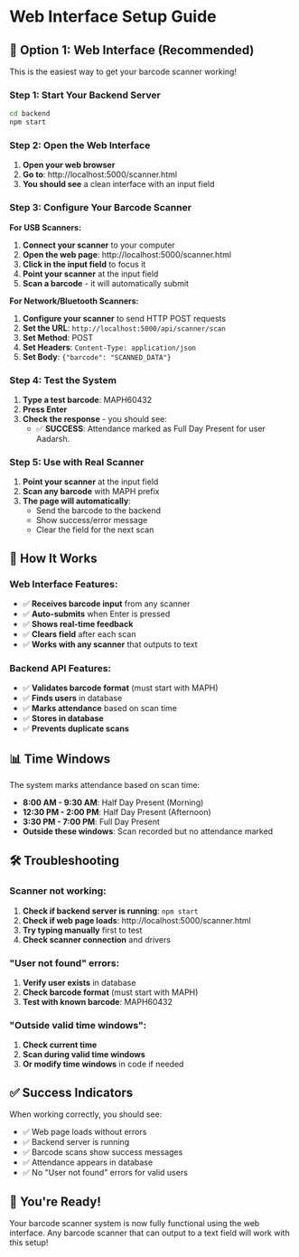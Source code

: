 # Web Interface Setup Guide

## 🎯 **Option 1: Web Interface (Recommended)**

This is the easiest way to get your barcode scanner working!

### **Step 1: Start Your Backend Server**

```bash
cd backend
npm start
```

### **Step 2: Open the Web Interface**

1. **Open your web browser**
2. **Go to**: http://localhost:5000/scanner.html
3. **You should see** a clean interface with an input field

### **Step 3: Configure Your Barcode Scanner**

**For USB Scanners:**
1. **Connect your scanner** to your computer
2. **Open the web page**: http://localhost:5000/scanner.html
3. **Click in the input field** to focus it
4. **Point your scanner** at the input field
5. **Scan a barcode** - it will automatically submit

**For Network/Bluetooth Scanners:**
1. **Configure your scanner** to send HTTP POST requests
2. **Set the URL**: `http://localhost:5000/api/scanner/scan`
3. **Set Method**: POST
4. **Set Headers**: `Content-Type: application/json`
5. **Set Body**: `{"barcode": "SCANNED_DATA"}`

### **Step 4: Test the System**

1. **Type a test barcode**: MAPH60432
2. **Press Enter**
3. **Check the response** - you should see:
   - ✅ **SUCCESS**: Attendance marked as Full Day Present for user Aadarsh.

### **Step 5: Use with Real Scanner**

1. **Point your scanner** at the input field
2. **Scan any barcode** with MAPH prefix
3. **The page will automatically**:
   - Send the barcode to the backend
   - Show success/error message
   - Clear the field for the next scan

## 🔧 **How It Works**

### **Web Interface Features:**
- ✅ **Receives barcode input** from any scanner
- ✅ **Auto-submits** when Enter is pressed
- ✅ **Shows real-time feedback**
- ✅ **Clears field** after each scan
- ✅ **Works with any scanner** that outputs to text

### **Backend API Features:**
- ✅ **Validates barcode format** (must start with MAPH)
- ✅ **Finds users** in database
- ✅ **Marks attendance** based on scan time
- ✅ **Stores in database**
- ✅ **Prevents duplicate scans**

## 📊 **Time Windows**

The system marks attendance based on scan time:

- **8:00 AM - 9:30 AM**: Half Day Present (Morning)
- **12:30 PM - 2:00 PM**: Half Day Present (Afternoon)  
- **3:30 PM - 7:00 PM**: Full Day Present
- **Outside these windows**: Scan recorded but no attendance marked

## 🛠️ **Troubleshooting**

### **Scanner not working:**
1. **Check if backend server is running**: `npm start`
2. **Check if web page loads**: http://localhost:5000/scanner.html
3. **Try typing manually** first to test
4. **Check scanner connection** and drivers

### **"User not found" errors:**
1. **Verify user exists** in database
2. **Check barcode format** (must start with MAPH)
3. **Test with known barcode**: MAPH60432

### **"Outside valid time windows":**
1. **Check current time**
2. **Scan during valid time windows**
3. **Or modify time windows** in code if needed

## ✅ **Success Indicators**

When working correctly, you should see:
- ✅ Web page loads without errors
- ✅ Backend server is running
- ✅ Barcode scans show success messages
- ✅ Attendance appears in database
- ✅ No "User not found" errors for valid users

## 🎉 **You're Ready!**

Your barcode scanner system is now fully functional using the web interface. Any barcode scanner that can output to a text field will work with this setup! 
